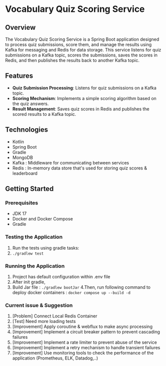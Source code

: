 # Vocabulary Quiz Scoring Service

## Overview
The Vocabulary Quiz Scoring Service is a Spring Boot application designed to process quiz submissions, score them, and manage the results using Kafka for messaging and Redis for data storage. This service listens for quiz submissions on a Kafka topic, scores the submissions, saves the scores in Redis, and then publishes the results back to another Kafka topic.

## Features
- **Quiz Submission Processing**: Listens for quiz submissions on a Kafka topic.
- **Scoring Mechanism**: Implements a simple scoring algorithm based on the quiz answers.
- **Result Management**: Saves quiz scores in Redis and publishes the scored results to a Kafka topic.

## Technologies
- Kotlin
- Spring Boot
- Gradle
- MongoDB
- Kafka : Middleware for communicating between services
- Redis : In-memory data store that's used for storing quiz scores & leaderboard

## Getting Started

### Prerequisites
- JDK 17
- Docker and Docker Compose
- Gradle

### Testing the Application
1. Run the tests using gradle tasks:
2. `./gradlew test`

### Running the Application

1. Project has default configuration within .env file
2. After init gradle,
3. Build Jar file :  `./gradlew bootJar`
4.Then, run following command to deploy docker containers :
  `docker compose up --build -d`

### Current issue & Suggestion
1. [Problem] Connect Local Redis Container
2. [Test] Need more loading tests
3. [Improvement] Apply coroutine & webflux to make async processing
4. [Improvement] Implement a circuit breaker pattern to prevent cascading failures
5. [Improvement] Implement a rate limiter to prevent abuse of the service
6. [Improvement] Implement a retry mechanism to handle transient failures
7. [Improvement] Use monitoring tools to check the performance of the application (Prometheus, ELK, Datadog,..)
